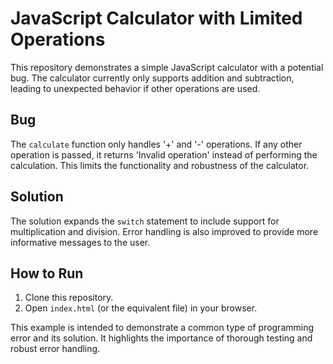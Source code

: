 # JavaScript Calculator with Limited Operations

This repository demonstrates a simple JavaScript calculator with a potential bug. The calculator currently only supports addition and subtraction, leading to unexpected behavior if other operations are used.

## Bug

The `calculate` function only handles '+' and '-' operations.  If any other operation is passed, it returns 'Invalid operation' instead of performing the calculation. This limits the functionality and robustness of the calculator.

## Solution

The solution expands the `switch` statement to include support for multiplication and division. Error handling is also improved to provide more informative messages to the user.

## How to Run

1. Clone this repository.
2. Open `index.html` (or the equivalent file) in your browser.

This example is intended to demonstrate a common type of programming error and its solution.  It highlights the importance of thorough testing and robust error handling.